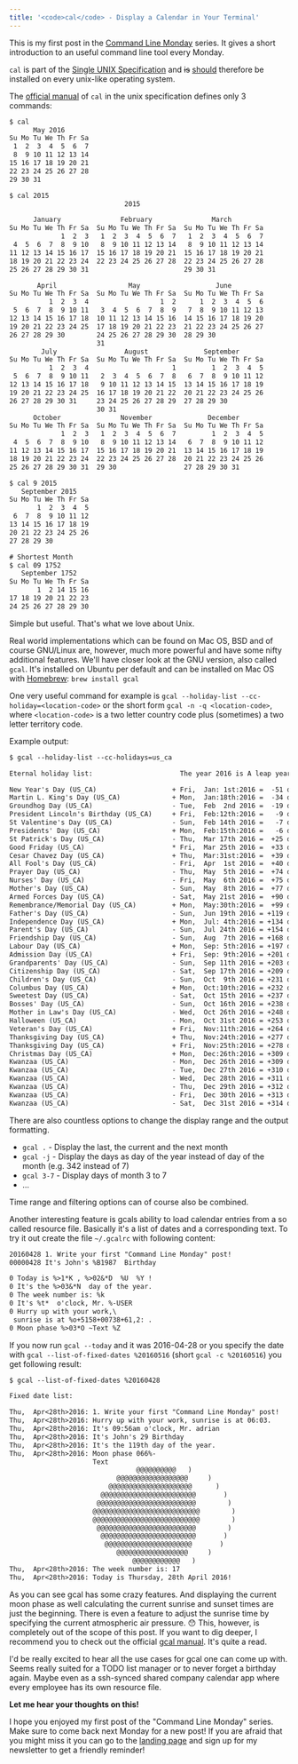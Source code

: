 ```yaml
---
title: '<code>cal</code> - Display a Calendar in Your Terminal'
---
```


<style>
   pre:nth-of-type(4) {
      font-size: 0.7em;
   }
</style>

This is my first post in the
[Command Line Monday](/command-line-monday) series.
It gives a short introduction to an useful command line tool every Monday.

`cal` is part of the
[Single UNIX Specification](https://en.wikipedia.org/wiki/Single_UNIX_Specification)
and <del>is</del> <ins>should</ins> therefore be installed on every
unix-like operating system.

The [official manual](
   http://pubs.opengroup.org/onlinepubs/9699919799/utilities/cal.html)
of `cal` in the unix specification defines only 3 commands:

```txt
$ cal
      May 2016
Su Mo Tu We Th Fr Sa
 1  2  3  4  5  6  7
 8  9 10 11 12 13 14
15 16 17 18 19 20 21
22 23 24 25 26 27 28
29 30 31
```

```txt
$ cal 2015
                             2015

      January               February               March
Su Mo Tu We Th Fr Sa  Su Mo Tu We Th Fr Sa  Su Mo Tu We Th Fr Sa
             1  2  3   1  2  3  4  5  6  7   1  2  3  4  5  6  7
 4  5  6  7  8  9 10   8  9 10 11 12 13 14   8  9 10 11 12 13 14
11 12 13 14 15 16 17  15 16 17 18 19 20 21  15 16 17 18 19 20 21
18 19 20 21 22 23 24  22 23 24 25 26 27 28  22 23 24 25 26 27 28
25 26 27 28 29 30 31                        29 30 31

       April                  May                   June
Su Mo Tu We Th Fr Sa  Su Mo Tu We Th Fr Sa  Su Mo Tu We Th Fr Sa
          1  2  3  4                  1  2      1  2  3  4  5  6
 5  6  7  8  9 10 11   3  4  5  6  7  8  9   7  8  9 10 11 12 13
12 13 14 15 16 17 18  10 11 12 13 14 15 16  14 15 16 17 18 19 20
19 20 21 22 23 24 25  17 18 19 20 21 22 23  21 22 23 24 25 26 27
26 27 28 29 30        24 25 26 27 28 29 30  28 29 30
                      31
        July                 August              September
Su Mo Tu We Th Fr Sa  Su Mo Tu We Th Fr Sa  Su Mo Tu We Th Fr Sa
          1  2  3  4                     1         1  2  3  4  5
 5  6  7  8  9 10 11   2  3  4  5  6  7  8   6  7  8  9 10 11 12
12 13 14 15 16 17 18   9 10 11 12 13 14 15  13 14 15 16 17 18 19
19 20 21 22 23 24 25  16 17 18 19 20 21 22  20 21 22 23 24 25 26
26 27 28 29 30 31     23 24 25 26 27 28 29  27 28 29 30
                      30 31
      October               November              December
Su Mo Tu We Th Fr Sa  Su Mo Tu We Th Fr Sa  Su Mo Tu We Th Fr Sa
             1  2  3   1  2  3  4  5  6  7         1  2  3  4  5
 4  5  6  7  8  9 10   8  9 10 11 12 13 14   6  7  8  9 10 11 12
11 12 13 14 15 16 17  15 16 17 18 19 20 21  13 14 15 16 17 18 19
18 19 20 21 22 23 24  22 23 24 25 26 27 28  20 21 22 23 24 25 26
25 26 27 28 29 30 31  29 30                 27 28 29 30 31
```

```txt
$ cal 9 2015
   September 2015
Su Mo Tu We Th Fr Sa
       1  2  3  4  5
 6  7  8  9 10 11 12
13 14 15 16 17 18 19
20 21 22 23 24 25 26
27 28 29 30
```

```txt
# Shortest Month
$ cal 09 1752
   September 1752
Su Mo Tu We Th Fr Sa
       1  2 14 15 16
17 18 19 20 21 22 23
24 25 26 27 28 29 30
```


Simple but useful. That's what we love about Unix.

Real world implementations which can be found on Mac OS, BSD
and of course GNU/Linux are, however, much more powerful and have some nifty
additional features.
We'll have closer look at the GNU version, also called `gcal`.
It's installed on Ubuntu per default and can
be installed on Mac OS with [Homebrew](brew.sh):
`brew install gcal`

One very useful command for example is
`gcal --holiday-list --cc-holiday=<location-code>` or the short form
`gcal -n -q <location-code>`,
where `<location-code>` is a two letter country code
plus (sometimes) a two letter territory code.

Example output:

```txt
$ gcal --holiday-list --cc-holidays=us_ca

Eternal holiday list:                      The year 2016 is A leap year

New Year's Day (US_CA)                   + Fri,  Jan: 1st:2016 =  -51 days
Martin L. King's Day (US_CA)             + Mon,  Jan:18th:2016 =  -34 days
Groundhog Day (US_CA)                    - Tue,  Feb  2nd 2016 =  -19 days
President Lincoln's Birthday (US_CA)     + Fri,  Feb:12th:2016 =   -9 days
St Valentine's Day (US_CA)               - Sun,  Feb 14th 2016 =   -7 days
Presidents' Day (US_CA)                  + Mon,  Feb:15th:2016 =   -6 days
St Patrick's Day (US_CA)                 - Thu,  Mar 17th 2016 =  +25 days
Good Friday (US_CA)                      * Fri,  Mar 25th 2016 =  +33 days
Cesar Chavez Day (US_CA)                 + Thu,  Mar:31st:2016 =  +39 days
All Fool's Day (US_CA)                   - Fri,  Apr  1st 2016 =  +40 days
Prayer Day (US_CA)                       - Thu,  May  5th 2016 =  +74 days
Nurses' Day (US_CA)                      - Fri,  May  6th 2016 =  +75 days
Mother's Day (US_CA)                     - Sun,  May  8th 2016 =  +77 days
Armed Forces Day (US_CA)                 - Sat,  May 21st 2016 =  +90 days
Remembrance/Memorial Day (US_CA)         + Mon,  May:30th:2016 =  +99 days
Father's Day (US_CA)                     - Sun,  Jun 19th 2016 = +119 days
Independence Day (US_CA)                 + Mon,  Jul: 4th:2016 = +134 days
Parent's Day (US_CA)                     - Sun,  Jul 24th 2016 = +154 days
Friendship Day (US_CA)                   - Sun,  Aug  7th 2016 = +168 days
Labour Day (US_CA)                       + Mon,  Sep: 5th:2016 = +197 days
Admission Day (US_CA)                    + Fri,  Sep: 9th:2016 = +201 days
Grandparents' Day (US_CA)                - Sun,  Sep 11th 2016 = +203 days
Citizenship Day (US_CA)                  - Sat,  Sep 17th 2016 = +209 days
Children's Day (US_CA)                   - Sun,  Oct  9th 2016 = +231 days
Columbus Day (US_CA)                     + Mon,  Oct:10th:2016 = +232 days
Sweetest Day (US_CA)                     - Sat,  Oct 15th 2016 = +237 days
Bosses' Day (US_CA)                      - Sun,  Oct 16th 2016 = +238 days
Mother in Law's Day (US_CA)              - Wed,  Oct 26th 2016 = +248 days
Halloween (US_CA)                        - Mon,  Oct 31st 2016 = +253 days
Veteran's Day (US_CA)                    + Fri,  Nov:11th:2016 = +264 days
Thanksgiving Day (US_CA)                 + Thu,  Nov:24th:2016 = +277 days
Thanksgiving Day (US_CA)                 + Fri,  Nov:25th:2016 = +278 days
Christmas Day (US_CA)                    + Mon,  Dec:26th:2016 = +309 days
Kwanzaa (US_CA)                          - Mon,  Dec 26th 2016 = +309 days
Kwanzaa (US_CA)                          - Tue,  Dec 27th 2016 = +310 days
Kwanzaa (US_CA)                          - Wed,  Dec 28th 2016 = +311 days
Kwanzaa (US_CA)                          - Thu,  Dec 29th 2016 = +312 days
Kwanzaa (US_CA)                          - Fri,  Dec 30th 2016 = +313 days
Kwanzaa (US_CA)                          - Sat,  Dec 31st 2016 = +314 days
```

There are also countless options to change the display range
and the output formatting.

- `gcal .` - Display the last, the current and the next month
- `gcal -j` - Display the days as day of the year instead of day of the month
	(e.g. 342 instead of 7)
- `gcal 3-7` - Display days of month 3 to 7
- …

Time range and filtering options can of course also be combined.

Another interesting feature is gcals ability to load calendar entries
from a so called resource file. Basically it's a list of dates and
a corresponding text.
To try it out create the file `~/.gcalrc` with following content:

```txt
20160428 1. Write your first "Command Line Monday" post!
00000428 It's John's %B1987  Birthday

0 Today is %>1*K , %>02&*D  %U  %Y !
0 It's the %>03&*N  day of the year.
0 The week number is: %k
0 It's %t*  o'clock, Mr. %-USER
0 Hurry up with your work,\
 sunrise is at %o+5158+00738+61,2: .
0 Moon phase %>03*O ~Text %Z
```

If you now run `gcal --today` and it was 2016-04-28 or you specify the date with
`gcal --list-of-fixed-dates %20160516` (short `gcal -c %20160516`)
you get following result:

```txt
$ gcal --list-of-fixed-dates %20160428

Fixed date list:

Thu,  Apr<28th>2016: 1. Write your first "Command Line Monday" post!
Thu,  Apr<28th>2016: Hurry up with your work, sunrise is at 06:03.
Thu,  Apr<28th>2016: It's 09:56am o'clock, Mr. adrian
Thu,  Apr<28th>2016: It's John's 29 Birthday
Thu,  Apr<28th>2016: It's the 119th day of the year.
Thu,  Apr<28th>2016: Moon phase 066%-
                     Text
                                @@@@@@@@@@   )
                           @@@@@@@@@@@@@@@@@@     )
                         @@@@@@@@@@@@@@@@@@@@@      )
                       @@@@@@@@@@@@@@@@@@@@@@@@       )
                      @@@@@@@@@@@@@@@@@@@@@@@@@        )
                     @@@@@@@@@@@@@@@@@@@@@@@@@@@        )
                     @@@@@@@@@@@@@@@@@@@@@@@@@@@        )
                      @@@@@@@@@@@@@@@@@@@@@@@@@        )
                       @@@@@@@@@@@@@@@@@@@@@@@@       )
                        @@@@@@@@@@@@@@@@@@@@@@       )
                           @@@@@@@@@@@@@@@@@@     )
                               @@@@@@@@@@@@   )
Thu,  Apr<28th>2016: The week number is: 17
Thu,  Apr<28th>2016: Today is Thursday, 28th April 2016!
```

As you can see gcal has some crazy features.
And displaying the current moon phase
as well calculating the current sunrise and sunset times are just the beginning.
There is even a feature to adjust the sunrise time by specifying the current
atmospheric air pressure. 😯
This, however, is completely out of the scope of this post.
If you want to dig deeper, I recommend you to check out the official
[gcal manual](https://www.gnu.org/software/gcal/manual/gcal.html).
It's quite a read.

I'd be really excited to hear all the use cases for gcal one can come up with.
Seems really suited for a TODO list manager
or to never forget a birthday again.
Maybe even as a ssh-synced shared company calendar app
where every employee has its own resource file.

**Let me hear your thoughts on this!**

I hope you enjoyed my first post of the "Command Line Monday" series.
Make sure to come back next Monday for a new post!
If you are afraid that you might miss it you can
go to the [landing page](/) and sign up for my newsletter
to get a friendly reminder!
